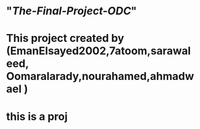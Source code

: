 # "*The-Final-Project-ODC*"
# This project created by (EmanElsayed2002,7atoom,sarawaleed, Oomaralarady,nourahamed,ahmadwael )
# this is a proj
